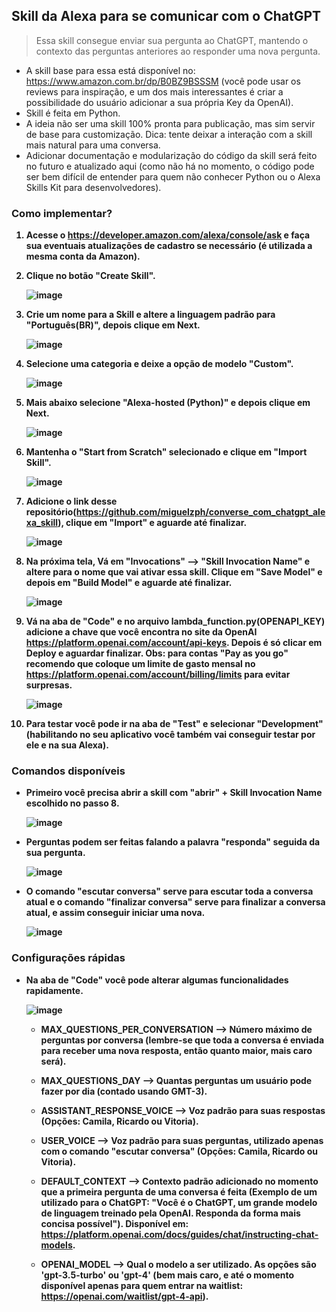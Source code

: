 ## Skill da Alexa para se comunicar com o ChatGPT

>Essa skill consegue enviar sua pergunta ao ChatGPT, mantendo o contexto das perguntas anteriores ao responder uma nova pergunta.

+ A skill base para essa está disponível no: https://www.amazon.com.br/dp/B0BZ9BSSSM (você pode usar os reviews para inspiração, e um dos mais interessantes é criar a possibilidade do usuário adicionar a sua própria Key da OpenAI). 
+ Skill é feita em Python.
+ A ideia não ser uma skill 100% pronta para publicação, mas sim servir de base para customização. Dica: tente deixar a interação com a skill mais natural para uma conversa.
+ Adicionar documentação e modularização do código da skill será feito no futuro e atualizado aqui (como não há no momento, o código pode ser bem difícil de entender para quem não conhecer Python ou o Alexa Skills Kit para desenvolvedores).

### Como implementar?<strong>
1. Acesse o https://developer.amazon.com/alexa/console/ask e faça sua eventuais atualizações de cadastro se necessário (é utilizada a mesma conta da Amazon).
  
2. Clique no botão "Create Skill".

    ![image](https://user-images.githubusercontent.com/64989931/230691603-0d83ba4a-2272-4003-8ece-5994fd86544c.png)
  
3. Crie um nome para a Skill e altere a linguagem padrão para "Português(BR)", depois clique em Next.

   ![image](https://user-images.githubusercontent.com/64989931/230691787-2dbf82ad-fabc-444a-911a-5e21f1b82f48.png)
  
4. Selecione uma categoria e deixe a opção de modelo "Custom".

    ![image](https://user-images.githubusercontent.com/64989931/230692301-3a2a8872-41c5-4793-b09b-51e777c74b80.png)

5. Mais abaixo selecione "Alexa-hosted (Python)" e depois clique em Next.

    ![image](https://user-images.githubusercontent.com/64989931/230696986-aa207efa-1a4a-41bc-8f98-8d5c525308af.png)

 
6. Mantenha o "Start from Scratch" selecionado e clique em "Import Skill".

    ![image](https://user-images.githubusercontent.com/64989931/230691993-494e8e41-b717-47bd-9f9c-7138e566b059.png)

7. Adicione o link desse repositório(https://github.com/miguelzph/converse_com_chatgpt_alexa_skill), clique em "Import" e aguarde até finalizar.

    ![image](https://user-images.githubusercontent.com/64989931/230692052-6ae183fc-3bd7-459e-a78f-fc5353992a0e.png)
 
8. Na próxima tela, Vá em "Invocations" --> "Skill Invocation Name" e altere para o nome que vai ativar essa skill. Clique em "Save Model" e depois em "Build Model" e aguarde até finalizar.

   ![image](https://user-images.githubusercontent.com/64989931/230693809-58b16cb7-b7ec-48f8-bbbd-8113f4a80052.png)

9. Vá na aba de "Code" e no arquivo lambda_function.py(OPENAPI_KEY) adicione a chave que você encontra no site da OpenAI https://platform.openai.com/account/api-keys. Depois é só clicar em Deploy e aguardar finalizar. Obs: para contas "Pay as you go" recomendo que coloque um limite de gasto mensal no https://platform.openai.com/account/billing/limits para evitar surpresas.

   ![image](https://user-images.githubusercontent.com/64989931/230698296-af8ba429-4051-480a-ae64-03b7a953b961.png)

10. Para testar você pode ir na aba de "Test" e selecionar "Development" (habilitando no seu aplicativo você também vai conseguir testar por ele e na sua Alexa).

### Comandos disponíveis
+ Primeiro você precisa abrir a skill com "abrir" + Skill Invocation Name escolhido no passo 8.

    ![image](https://user-images.githubusercontent.com/64989931/230694844-3efa8fe9-186b-49b3-9e2c-c552fdf411f5.png)

+ Perguntas podem ser feitas falando a palavra "responda" seguida da sua pergunta.

   ![image](https://user-images.githubusercontent.com/64989931/230694920-1b7ff80c-37f9-40e0-b710-131f4ec5ec02.png)

+ O comando "escutar conversa" serve para escutar toda a conversa atual e o comando "finalizar conversa" serve para finalizar a conversa atual, e assim conseguir iniciar uma nova.

   ![image](https://user-images.githubusercontent.com/64989931/230694952-c6ade451-e62e-442e-8778-5c042b07deb8.png)


### Configurações rápidas
+ Na aba de "Code" você pode alterar algumas funcionalidades rapidamente.
  
     ![image](https://user-images.githubusercontent.com/64989931/230697270-a0203ba8-23aa-4422-9d59-cd306c87e532.png)

  + MAX_QUESTIONS_PER_CONVERSATION --> Número máximo de perguntas por conversa (lembre-se que toda a conversa é enviada para receber uma nova resposta, então quanto maior, mais caro será).

  + MAX_QUESTIONS_DAY --> Quantas perguntas um usuário pode fazer por dia (contado usando GMT-3).

  + ASSISTANT_RESPONSE_VOICE --> Voz padrão para suas respostas (Opções: Camila, Ricardo ou Vitoria).

  + USER_VOICE --> Voz padrão para suas perguntas, utilizado apenas com o comando "escutar conversa" (Opções: Camila, Ricardo ou Vitoria).

  + DEFAULT_CONTEXT --> Contexto padrão adicionado no momento que a primeira pergunta de uma conversa é feita (Exemplo de um utilizado para o ChatGPT: "Você é o ChatGPT, um grande modelo de linguagem treinado pela OpenAI. Responda da forma mais concisa possível"). Disponível em: https://platform.openai.com/docs/guides/chat/instructing-chat-models.

  + OPENAI_MODEL --> Qual o modelo a ser utilizado. As opções são 'gpt-3.5-turbo' ou 'gpt-4' (bem mais caro, e até o momento disponível apenas para quem entrar na waitlist: https://openai.com/waitlist/gpt-4-api).

</strong>
